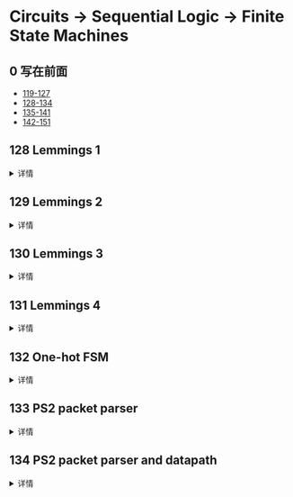 # Circuits -> Sequential Logic -> Finite State Machines

## 0 写在前面
- [119-127](./readme_0.md)
- [128-134](./readme_1.md)
- [135-141](./readme_2.md)
- [142-151](./readme_3.md)

## 128 Lemmings 1
<details>
<summary>详情</summary>

Lemmings 游戏涉及大脑相当简单的小动物。如此简单，我们将使用有限状态机对其进行建模。  
在旅鼠的 2D 世界中，旅鼠可以处于以下两种状态之一：向左行走或向右行走。
如果遇到障碍物，它会切换方向。特别是，如果 Lemming 撞到左边，它会向右走。如果它撞到右边，它会向左走。如果同时撞到两边，还是会换方向。 

实现一个具有两个状态、两个输入和一个输出的摩尔状态机来模拟这种行为。  
![](./images/5.jpg)  

**分析**  
重置，旅鼠向左走。  
向左走，遇到bump_left，则向右走。    

**答案**  
```
module top_module(
    input clk,
    input areset,    // Freshly brainwashed Lemmings walk left.
    input bump_left,
    input bump_right,
    output walk_left,
    output walk_right); //  

    parameter LEFT=0, RIGHT=1;
    reg state, next_state;

    always @(*) begin
        case(state)
            LEFT: next_state = bump_left ? RIGHT : LEFT;
            RIGHT: next_state = bump_right ? LEFT : RIGHT;
            default: next_state = LEFT;
        endcase
    end

    always @(posedge clk, posedge areset) begin
        if (areset) state <= LEFT;
        else state <= next_state;
    end

    // Output logic
    assign walk_left = (state == LEFT);
    assign walk_right = (state == RIGHT);

endmodule
```

</details>

## 129 Lemmings 2
<details>
<summary>详情</summary>

除了左右行走之外，如果地面消失在旅鼠脚下，旅鼠还会摔倒（并且可能会“啊啊！”）。  
除了左右行走和碰撞时改变方向，当ground=0时，旅鼠会摔倒并说“啊啊！”。
当地面重新出现时（地面=1），旅鼠将继续沿与坠落前相同的方向行走。
跌倒时被撞不影响行走方向，与地面消失（但尚未跌倒）同一个周期被撞，或仍在跌落中重新出现时，也不影响行走方向。
![](./images/6.jpg)   

**分析**  
本题难点在于，如何保存左右行走的状态。  
直接无脑空中左行走、空中右行走。

**答案**  
```
module top_module(
    input clk,
    input areset,    // Freshly brainwashed Lemmings walk left.
    input bump_left,
    input bump_right,
    input ground,
    output walk_left,
    output walk_right,
    output aaah ); 
    
    parameter LEFT=2'b00, RIGHT=2'b01, down_l=2'b10, down_r=2'b11;
    reg [1:0] state, next_state;

    always @(*) begin
        case(state)
            LEFT: next_state = ground ? (bump_left ? RIGHT : LEFT) : down_l;
            RIGHT: next_state = ground ? (bump_right ? LEFT : RIGHT) : down_r;
            down_l: next_state = ground ? LEFT : down_l;
            down_r: next_state = ground ? RIGHT : down_r;
            default: next_state = LEFT;
        endcase
    end

    always @(posedge clk, posedge areset) begin
        if (areset) state <= LEFT;
        else state <= next_state;
    end

    // Output logic
    assign walk_left = (state == LEFT);
    assign walk_right = (state == RIGHT);
    assign aaah = (state == down_l | state == down_r);
    
endmodule
```

</details>

## 130 Lemmings 3
<details>
<summary>详情</summary>

除了步行和跌倒之外，有时还可以告诉诱饵做有用的事情，例如挖掘（挖掘= 1时它开始挖掘）。
如果旅鼠当前在地面上行走（地面=1 并且没有下落），它可以挖掘，并且会继续挖掘直到它到达另一边（地面=0）。
到那时，由于没有地面，它会掉下来（啊啊！），然后一旦再次撞到地面，就继续沿原来的方向行走。
与坠落一样，挖掘时被撞到没有效果，并且在坠落或没有地面时被告知要挖掘被忽略。
 
![](./images/7.jpg)  

**分析**  
于129类似，再加两个状态。

**答案**  
```
module top_module(
    input clk,
    input areset,    // Freshly brainwashed Lemmings walk left.
    input bump_left,
    input bump_right,
    input ground,
    input dig,
    output walk_left,
    output walk_right,
    output aaah,
    output digging ); 
    
    parameter LEFT=3'b000, RIGHT=3'b001, down_l=3'b010, down_r=3'b011, DIG_L=3'b100, DIG_R=3'b101;
    reg [2:0] state, next_state;

    always @(*) begin
        case(state)
            LEFT: next_state = ground ? (dig ? DIG_L : (bump_left ? RIGHT : LEFT)) : down_l;
            RIGHT: next_state = ground ? (dig ? DIG_R : (bump_right ? LEFT : RIGHT)) : down_r;
            DIG_L : next_state = ground ? DIG_L : down_l;
            DIG_R : next_state = ground ? DIG_R : down_r;
            down_l: next_state = ground ? LEFT : down_l;
            down_r: next_state = ground ? RIGHT : down_r;
            default: next_state = LEFT;
        endcase
    end

    always @(posedge clk, posedge areset) begin
        if (areset) state <= LEFT;
        else state <= next_state;
    end

    // Output logic
    assign walk_left = (state == LEFT);
    assign walk_right = (state == RIGHT);
    assign aaah = (state == down_l | state == down_r);
    assign digging = (state == DIG_L | state == DIG_R);

endmodule
```

</details>

## 131 Lemmings 4
<details>
<summary>详情</summary>

虽然旅鼠可以行走、跌倒和挖掘，但旅鼠并非无懈可击。  
如果旅鼠跌落太久然后撞到地面，它可能会飞溅。
特别是，如果 Lemming 跌落超过 20 个时钟周期然后撞到地面，它会飞溅并停止行走、跌落或挖掘（所有 4 个输出变为 0），永远（或直到 FSM 重置）。
旅鼠在落地前可以坠落的距离没有上限。旅鼠只有在落地时才会飞溅；它们不会在半空中飞溅。  

![](./images/8.jpg)  

**分析**  
多一个计数器，多一个状态。

**答案**  
```
module top_module(
    input clk,
    input areset,    // Freshly brainwashed Lemmings walk left.
    input bump_left,
    input bump_right,
    input ground,
    input dig,
    output walk_left,
    output walk_right,
    output aaah,
    output digging ); 
    
    parameter LEFT=3'b000, 
    		  RIGHT=3'b001, 
    	      down_l=3'b010, 
    		  down_r=3'b011, 
    		  DIG_L=3'b100, 
    		  DIG_R=3'b101,
    		  DIE = 3'b111;
    reg [2:0] state, next_state;
    reg [4:0] cnt;

    always @(*) begin
        case(state)
            LEFT: next_state = ground ? (dig ? DIG_L : (bump_left ? RIGHT : LEFT)) : down_l;
            RIGHT: next_state = ground ? (dig ? DIG_R : (bump_right ? LEFT : RIGHT)) : down_r;
            DIG_L : next_state = ground ? DIG_L : down_l;
            DIG_R : next_state = ground ? DIG_R : down_r;
            down_l: next_state = (cnt == 5'd20) ? (ground ? DIE : down_l) : (ground ? LEFT : down_l);
            down_r: next_state = (cnt == 5'd20) ? (ground ? DIE : down_r) : (ground ? RIGHT : down_r);
            DIE: next_state = DIE;
            default: next_state = LEFT;
        endcase
    end

    always @(posedge clk, posedge areset) begin
        if (areset) state <= LEFT;
        else state <= next_state;
    end

    always @(posedge clk, posedge areset) begin
        if(areset) cnt <= 5'd0;
        else if (cnt == 5'd20) begin 
            cnt <= cnt;
        end
        else if (state == down_l | state == down_r)
            cnt = cnt + 1'b1;
        else cnt <= 5'd0;
    end

    // Output logic
    assign walk_left = (state == LEFT);
    assign walk_right = (state == RIGHT);
    assign aaah = (state == down_l | state == down_r);
    assign digging = (state == DIG_L | state == DIG_R);

endmodule
```

</details>

## 132 One-hot FSM
<details>
<summary>详情</summary>

给定以下具有 1 个输入和 2 个输出的状态机：   
![](./images/9.jpg)  
假设此状态机使用 one-hot 编码，其中 state[0] 到 state[9] 分别对应于状态 S0 到 S9。除非另有说明，否则输出为零。

实现状态机的状态转换逻辑和输出逻辑部分（但不是状态触发器）。
您在 state[9:0] 中获得当前状态，并且必须生成 next_state[9:0] 和两个输出。
假设 one-hot 编码，通过检查推导逻辑方程。 （测试台将使用非热输入进行测试，以确保您不会尝试做更复杂的事情）

**分析**  
了解一下按位或。。。

**答案**  
```
module top_module(
    input in,
    input [9:0] state,
    output [9:0] next_state,
    output out1,
    output out2);
    
    assign next_state[0] = ~in & ((|state[4:0]) | (|state[9:7]));
    assign next_state[1] = in & (state[0] | state[8] | state[9]);
    assign next_state[2] = in & state[1];
    assign next_state[3] = in & state[2];
    assign next_state[4] = in & state[3];
    assign next_state[5] = in & state[4];
    assign next_state[6] = in & state[5];
    assign next_state[7] = in & (|state[7:6]);
    assign next_state[8] = ~in & state[5];
    assign next_state[9] = ~in & state[6];
    
    assign out1 = |state[9:8];
    assign out2 = state[9] | state[7];

endmodule
```

</details>

## 133 PS2 packet parser
<details>
<summary>详情</summary>

PS/2 鼠标协议发送三个字节长的消息。
然而，在连续的字节流中，消息的开始和结束位置并不明显。
唯一的指示是每个三字节消息的第一个字节总是有bit[3]=1（但其他两个字节的bit[3]可能是1或0，具体取决于数据）。  
我们想要一个有限状态机，当给定输入字节流时，它将搜索消息边界。
我们将使用的算法是丢弃字节，直到我们看到 bit[3]=1 的字节。
然后我们假设这是消息的字节 1，并在所有 3 个字节都已接收（完成）后发出消息的接收信号。  
FSM 应该在成功接收到每个消息的第三个字节后立即在循环中发出完成信号。
![](./images/10.jpg)  

**分析**  
丢弃字节。。。瞬间不复杂了。。。  
`仅需注意in[3]为1与done的时序关系`  
rush   

**答案**  
```
module top_module(
    input clk,
    input [7:0] in,
    input reset,    // Synchronous reset
    output done); //

    parameter S0=2'b00,
    		  S1=2'b01,
    		  S2=2'b10,
    		  S3=2'b11;
    
    reg [2:0] state,next_state;
    
    always @(*) begin
        case(state)
            S0: next_state = in[3] ? S1 : S0;
            S1: next_state = S2;
            S2: next_state = S3;
            S3: next_state = in[3] ? S1 : S0;
            default: next_state = S0;
        endcase
    end

    always @(posedge clk) begin
        if (reset) state <= S0;
        else state <= next_state;
    end
    
    assign done = (state==S3);

endmodule
```

</details>

## 134 PS2 packet parser and datapath
<details>
<summary>详情</summary>

现在您有了一个状态机，可以识别 PS/2 字节流中的三字节消息，
添加一个数据路径，该路径也将在收到数据包时输出 24 位（3 字节）消息（out_bytes[23:16]是第一个字节，out_bytes[15:8] 是第二个字节，依此类推）。  
 
![](./images/11.jpg)  

**分析**  
需注意：当连续的48位数据需要输出时，如何处理out_bytes的赋值时序。  
想法1：  
使用`temp8`中间量，将符合的`in`缓存到`temp8`中，然后用`temp8`对`temp`赋值。  
遇到的问题：  
注意在什么时候用`temp8`对`temp`赋值！！！！  
想法2：  
输出的`out_bytes`，也就是前面的三字节数据，我们可以一直丢弃数据，`out_bytes`不断的左移`8bit`，需要输出的时候输出即可。
  

**答案**  
注释内容为想法1，现内容为想法2。  
```
module top_module(
    input clk,
    input [7:0] in,
    input reset,    // Synchronous reset
    output [23:0] out_bytes,
    output done); //
    
    parameter S0=2'b00,
    		  S1=2'b01,
    		  S2=2'b10,
    		  S3=2'b11;

    reg [2:0] state,next_state;
    //reg [7:0] temp8;
    reg [23:0] temp;

    always @(*) begin
        case(state)
            S0: begin 
                next_state = in[3] ? S1 : S0;
                //temp8 = in[3] ? in : temp8;
            end
            S1: begin 
                next_state = S2;
                //temp8 = in;
            end
            S2: begin 
                next_state = S3;
                //temp8 = in;
            end
            S3: begin
                next_state = in[3] ? S1 : S0;
                //temp8 = in[3] ? in : temp8;
            end
            default: next_state = S0;
        endcase
    end

    always @(posedge clk) begin
        if (reset) begin 
            state <= S0;
        end
        else state <= next_state;
    end
    
    always @(posedge clk) begin
        if (reset) temp <= 23'd0;
        else temp <= {temp[15:0],in};
    end
    
    /*
    always @(posedge clk) begin
        if (reset) temp <= 24'b0;
        else case(next_state)
            S1: temp[23:16] <= temp8;
            S2: temp[15:8] <= temp8;
            S3: temp[7:0] <= temp8;
            default: temp <= temp;
        endcase
    end
    */

    assign done = (state==S3);
    assign out_bytes = temp;

endmodule
```

</details>


